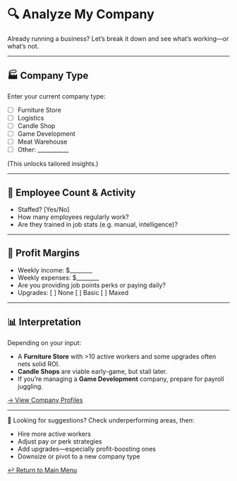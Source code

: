 # 🔍 Analyze My Company

Already running a business? Let’s break it down and see what’s working—or what’s not.

---

## 🏭 Company Type  
Enter your current company type:

- [ ] Furniture Store  
- [ ] Logistics  
- [ ] Candle Shop  
- [ ] Game Development  
- [ ] Meat Warehouse  
- [ ] Other: ___________

(This unlocks tailored insights.)

---

## 👥 Employee Count & Activity  
- Staffed? [Yes/No]  
- How many employees regularly work?  
- Are they trained in job stats (e.g. manual, intelligence)?

---

## 💸 Profit Margins  
- Weekly income: $________  
- Weekly expenses: $________  
- Are you providing job points perks or paying daily?  
- Upgrades: [ ] None [ ] Basic [ ] Maxed

---

## 📊 Interpretation

Depending on your input:
- A **Furniture Store** with >10 active workers and some upgrades often nets solid ROI.  
- **Candle Shops** are viable early-game, but stall later.  
- If you’re managing a **Game Development** company, prepare for payroll juggling.

[→ View Company Profiles](company_profiles.md)

---

🧠 Looking for suggestions?
Check underperforming areas, then:

- Hire more active workers  
- Adjust pay or perk strategies  
- Add upgrades—especially profit-boosting ones  
- Downsize or pivot to a new company type  

[↩️ Return to Main Menu](main_menu.md)
